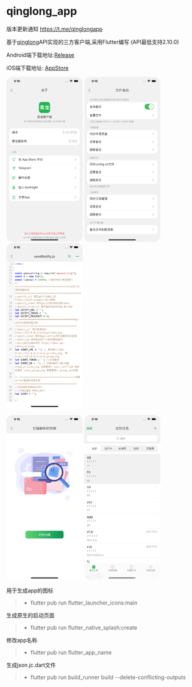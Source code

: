 # qinglong_app

版本更新通知 https://t.me/qinglongapp

基于[qinglong](https://github.com/whyour/qinglong)API实现的三方客户端,采用Flutter编写 (API最低支持2.10.0)

Android端下载地址:[Release](https://github.com/qinglong-app/qinglong_app/releases)

iOS端下载地址: [AppStore](https://apps.apple.com/cn/app/id1625871665)


<p float="left">
  <img src="./art/1.png" width="200" />
  <img src="./art/2.png" width="200" />
  <img src="./art/3.png" width="200" />
</p>
<p float="left">
  <img src="./art/4.png" width="200" />
  <img src="./art/5.png" width="200" /> 
</p>


用于生成app的图标

>* flutter pub run flutter_launcher_icons:main

生成原生的启动页面

>* flutter pub run flutter_native_splash:create

修改app名称

>* flutter pub run flutter_app_name

生成json.jc.dart文件

>* flutter pub run build_runner build --delete-conflicting-outputs

